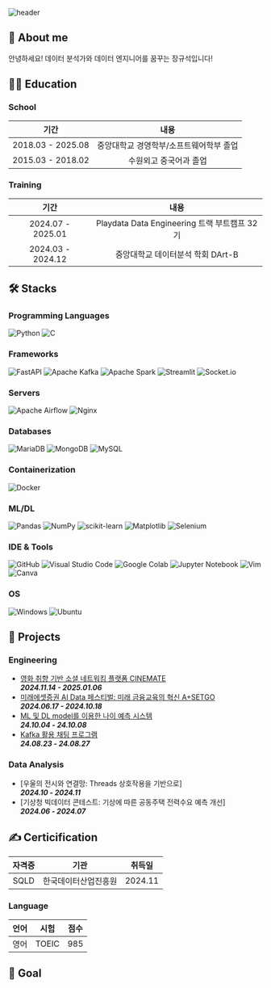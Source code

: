 ![header](https://capsule-render.vercel.app/api?type=waving&color=auto&height=200&section=header&text=Seokxkyu's%20Github&animation=twinkling&fontSize=60&fontColor=000000&fontAlignY=40)

## 📜 About me
안녕하세요! 데이터 분석가와 데이터 엔지니어를 꿈꾸는 장규석입니다!

## 👩‍🎓 Education
### School
|      **기간**     |                 **내용**                |
|:-----------------:|:---------------------------------------:|
| 2018.03 - 2025.08 | 중앙대학교 경영학부/소프트웨어학부 졸업 |
| 2015.03 - 2018.02 | 수원외고 중국어과 졸업                  |

### Training
|      **기간**     |                 **내용**                    |
|:-----------------:|:-------------------------------------------:|
| 2024.07 - 2025.01 | Playdata Data Engineering 트랙 부트캠프 32기 |
| 2024.03 - 2024.12 | 중앙대학교 데이터분석 학회 DArt-B |

## 🛠️ Stacks
### Programming Languages
![Python](https://img.shields.io/badge/python-3670A0?style=for-the-badge&logo=python&logoColor=ffdd54)
![C](https://img.shields.io/badge/c-%2300599C.svg?style=for-the-badge&logo=c&logoColor=white)

### Frameworks
![FastAPI](https://img.shields.io/badge/FastAPI-005571?style=for-the-badge&logo=fastapi)
![Apache Kafka](https://img.shields.io/badge/Apache%20Kafka-000?style=for-the-badge&logo=apachekafka)
![Apache Spark](https://img.shields.io/badge/Apache%20Spark-FDEE21?style=for-the-badge&logo=apachespark&logoColor=black)
![Streamlit](https://img.shields.io/badge/Streamlit-%23FE4B4B.svg?style=for-the-badge&logo=streamlit&logoColor=white)
![Socket.io](https://img.shields.io/badge/Socket.io-black?style=for-the-badge&logo=socket.io&badgeColor=010101)

### Servers
![Apache Airflow](https://img.shields.io/badge/Apache%20Airflow-017CEE?style=for-the-badge&logo=Apache%20Airflow&logoColor=white)
![Nginx](https://img.shields.io/badge/nginx-%23009639.svg?style=for-the-badge&logo=nginx&logoColor=white)

### Databases
![MariaDB](https://img.shields.io/badge/MariaDB-003545?style=for-the-badge&logo=mariadb&logoColor=white)
![MongoDB](https://img.shields.io/badge/MongoDB-%234ea94b.svg?style=for-the-badge&logo=mongodb&logoColor=white)
![MySQL](https://img.shields.io/badge/mysql-4479A1.svg?style=for-the-badge&logo=mysql&logoColor=white)

### Containerization
![Docker](https://img.shields.io/badge/docker-%230db7ed.svg?style=for-the-badge&logo=docker&logoColor=white)

### ML/DL
![Pandas](https://img.shields.io/badge/pandas-%23150458.svg?style=for-the-badge&logo=pandas&logoColor=white)
![NumPy](https://img.shields.io/badge/numpy-%23013243.svg?style=for-the-badge&logo=numpy&logoColor=white)
![scikit-learn](https://img.shields.io/badge/scikit--learn-%23F7931E.svg?style=for-the-badge&logo=scikit-learn&logoColor=white)
![Matplotlib](https://img.shields.io/badge/Matplotlib-%23ffffff.svg?style=for-the-badge&logo=Matplotlib&logoColor=black)
![Selenium](https://img.shields.io/badge/-selenium-%43B02A?style=for-the-badge&logo=selenium&logoColor=white)

### IDE & Tools
![GitHub](https://img.shields.io/badge/github-%23121011.svg?style=for-the-badge&logo=github&logoColor=white)
![Visual Studio Code](https://img.shields.io/badge/Visual%20Studio%20Code-0078d7.svg?style=for-the-badge&logo=visual-studio-code&logoColor=white)
![Google Colab](https://img.shields.io/badge/Google%20Colab-%23F9A825.svg?style=for-the-badge&logo=googlecolab&logoColor=white)
![Jupyter Notebook](https://img.shields.io/badge/jupyter-%23FA0F00.svg?style=for-the-badge&logo=jupyter&logoColor=white)
![Vim](https://img.shields.io/badge/VIM-%2311AB00.svg?style=for-the-badge&logo=vim&logoColor=white)
![Canva](https://img.shields.io/badge/Canva-%2300C4CC.svg?style=for-the-badge&logo=Canva&logoColor=white)

### OS
![Windows](https://img.shields.io/badge/Windows-0078D6?style=for-the-badge&logo=windows&logoColor=white) 
![Ubuntu](https://img.shields.io/badge/Ubuntu-E95420?style=for-the-badge&logo=ubuntu&logoColor=white)

## 🔧 Projects
### Engineering
- [영화 취향 기반 소셜 네트워킹 플랫폼 CINEMATE](https://github.com/Seokxkyu/DE32-final_project-CINEMATE)<br>
  ***2024.11.14 - 2025.01.06***
- [미래에셋증권 AI Data 페스티벌: 미래 금융교육의 혁신 A+SETGO](https://github.com/Seokxkyu/miraeasset)<br>
  ***2024.06.17 - 2024.10.18***
- [ML 및 DL model를 이용한 나이 예측 시스템](https://github.com/Seokxkyu/DE32-3rd_project)<br>
  ***24.10.04 - 24.10.08***
- [Kafka 활용 채팅 프로그램](https://github.com/Seokxkyu/DE32-2rd_project)<br>
  ***24.08.23 - 24.08.27***

### Data Analysis
- [우울의 전시와 연결망: Threads 상호작용을 기반으로]<br>
  ***2024.10 - 2024.11***
- [기상청 빅데이터 콘테스트: 기상에 따른 공동주택 전력수요 예측 개선]<br>
  ***2024.06 - 2024.07***

## ✍ Certicification
| **자격증** |       **기관**       | **취득일** |
|:----------:|:--------------------:|------------|
| SQLD       | 한국데이터산업진흥원 | 2024.11    |

### Language
| **언어** | **시험** | **점수** |
|:-------:|:--------:|----------|
| 영어    |  TOEIC  |   985   |

## 🎯 Goal
<!--
**Seokxkyu/Seokxkyu** is a ✨ _special_ ✨ repository because its `README.md` (this file) appears on your GitHub profile.

Here are some ideas to get you started:

- 🔭 I’m currently working on ...
- 🌱 I’m currently learning ...
- 👯 I’m looking to collaborate on ...
- 🤔 I’m looking for help with ...
- 💬 Ask me about ...
- 📫 How to reach me: ...
- 😄 Pronouns: ...
- ⚡ Fun fact: ...
-->
